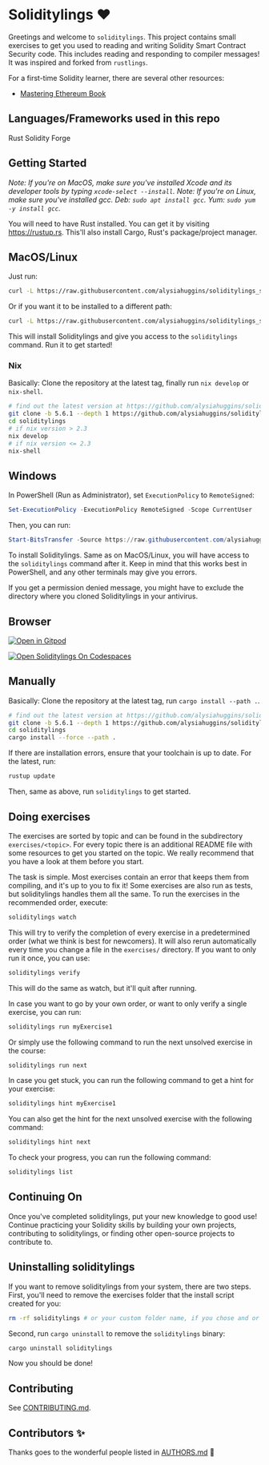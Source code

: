 <div class="oranda-hide">

# Soliditylings ❤️

</div>

Greetings and welcome to `soliditylings`. This project contains small exercises to get you used to reading and writing Solidity Smart Contract Security code. This includes reading and responding to compiler messages! It was inspired and forked from `rustlings`. 


For a first-time Solidity learner, there are several other resources:

- [Mastering Ethereum Book](https://github.com/ethereumbook/ethereumbook) 


## Languages/Frameworks used in this repo
Rust
Solidity
Forge

## Getting Started

_Note: If you're on MacOS, make sure you've installed Xcode and its developer tools by typing `xcode-select --install`._
_Note: If you're on Linux, make sure you've installed gcc. Deb: `sudo apt install gcc`. Yum: `sudo yum -y install gcc`._

You will need to have Rust installed. You can get it by visiting <https://rustup.rs>. This'll also install Cargo, Rust's package/project manager.

## MacOS/Linux

Just run:

```bash
curl -L https://raw.githubusercontent.com/alysiahuggins/soliditylings_security/main/install.sh | bash
```

Or if you want it to be installed to a different path:

```bash
curl -L https://raw.githubusercontent.com/alysiahuggins/soliditylings_security/main/install.sh | bash -s mypath/
```

This will install Soliditylings and give you access to the `soliditylings` command. Run it to get started!

### Nix

Basically: Clone the repository at the latest tag, finally run `nix develop` or `nix-shell`.

```bash
# find out the latest version at https://github.com/alysiahuggins/soliditylings_security/releases/latest (on edit 5.6.1)
git clone -b 5.6.1 --depth 1 https://github.com/alysiahuggins/soliditylings_security
cd soliditylings
# if nix version > 2.3
nix develop
# if nix version <= 2.3
nix-shell
```

## Windows

In PowerShell (Run as Administrator), set `ExecutionPolicy` to `RemoteSigned`:

```ps1
Set-ExecutionPolicy -ExecutionPolicy RemoteSigned -Scope CurrentUser
```

Then, you can run:

```ps1
Start-BitsTransfer -Source https://raw.githubusercontent.com/alysiahuggins/soliditylings_security/main/install.ps1 -Destination $env:TMP/install_soliditylings.ps1; Unblock-File $env:TMP/install_soliditylings.ps1; Invoke-Expression $env:TMP/install_soliditylings.ps1
```

To install Soliditylings. Same as on MacOS/Linux, you will have access to the `soliditylings` command after it. Keep in mind that this works best in PowerShell, and any other terminals may give you errors.

If you get a permission denied message, you might have to exclude the directory where you cloned Soliditylings in your antivirus.

## Browser

[![Open in Gitpod](https://gitpod.io/button/open-in-gitpod.svg)](https://gitpod.io/#https://github.com/alysiahuggins/soliditylings_security)

[![Open Soliditylings On Codespaces](https://github.com/codespaces/badge.svg)](https://github.com/codespaces/new/?repo=alysiahuggins%2Fsoliditylings_security&ref=main)

## Manually

Basically: Clone the repository at the latest tag, run `cargo install --path .`.

```bash
# find out the latest version at https://github.com/alysiahuggins/soliditylings_security/releases/latest 
git clone -b 5.6.1 --depth 1 https://github.com/alysiahuggins/soliditylings_security
cd soliditylings
cargo install --force --path .
```

If there are installation errors, ensure that your toolchain is up to date. For the latest, run:

```bash
rustup update
```

Then, same as above, run `soliditylings` to get started.

## Doing exercises

The exercises are sorted by topic and can be found in the subdirectory `exercises/<topic>`. For every topic there is an additional README file with some resources to get you started on the topic. We really recommend that you have a look at them before you start.

The task is simple. Most exercises contain an error that keeps them from compiling, and it's up to you to fix it! Some exercises are also run as tests, but soliditylings handles them all the same. To run the exercises in the recommended order, execute:

```bash
soliditylings watch
```

This will try to verify the completion of every exercise in a predetermined order (what we think is best for newcomers). It will also rerun automatically every time you change a file in the `exercises/` directory. If you want to only run it once, you can use:

```bash
soliditylings verify
```

This will do the same as watch, but it'll quit after running.

In case you want to go by your own order, or want to only verify a single exercise, you can run:

```bash
soliditylings run myExercise1
```

Or simply use the following command to run the next unsolved exercise in the course:

```bash
soliditylings run next
```

In case you get stuck, you can run the following command to get a hint for your
exercise:

```bash
soliditylings hint myExercise1
```

You can also get the hint for the next unsolved exercise with the following command:

```bash
soliditylings hint next
```

To check your progress, you can run the following command:

```bash
soliditylings list
```


## Continuing On

Once you've completed soliditylings, put your new knowledge to good use! Continue practicing your Solidity skills by building your own projects, contributing to soliditylings, or finding other open-source projects to contribute to.

## Uninstalling soliditylings

If you want to remove soliditylings from your system, there are two steps. First, you'll need to remove the exercises folder that the install script created
for you:

```bash
rm -rf soliditylings # or your custom folder name, if you chose and or renamed it
```

Second, run `cargo uninstall` to remove the `soliditylings` binary:

```bash
cargo uninstall soliditylings
```

Now you should be done!

## Contributing

See [CONTRIBUTING.md](https://github.com/alysiahuggins/soliditylings_security/blob/main/CONTRIBUTING.md).

## Contributors ✨

Thanks goes to the wonderful people listed in [AUTHORS.md](https://github.com/alysiahuggins/soliditylings_security/blob/main/AUTHORS.md) 🎉
